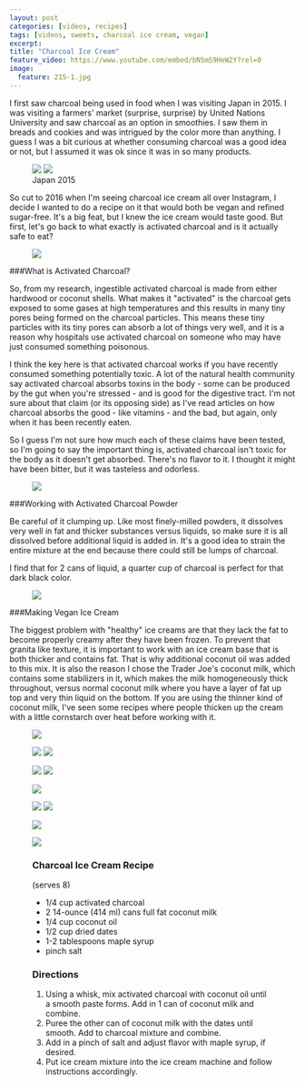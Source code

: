 ```yaml
---
layout: post
categories: [videos, recipes]
tags: [videos, sweets, charcoal ice cream, vegan]
excerpt: 
title: "Charcoal Ice Cream"
feature_video: https://www.youtube.com/embed/bN5mS9HeW2Y?rel=0
image:
  feature: 215-1.jpg
---
```


I first saw charcoal being used in food when I was visiting Japan in 2015.  I was visiting a farmers' market (surprise, surprise) by United Nations University and saw charcoal as an option in smoothies.  I saw them in breads and cookies and was intrigued by the color more than anything.  I guess I was a bit curious at whether consuming charcoal was a good idea or not, but I assumed it was ok since it was in so many products.    

<figure class="half">
<img src="/images/215-14.jpg">
<img src="/images/215-15.jpg">
 <figcaption> Japan 2015 </figcaption>
</figure>

So cut to 2016 when I'm seeing charcoal ice cream all over Instagram, I decide I wanted to do a recipe on it that would both be vegan and refined sugar-free.  It's a big feat, but I knew the ice cream would taste good.  But first, let's go back to what exactly is activated charcoal and is it actually safe to eat?


<figure>
    <img src="/images/215-2.jpg">
</figure>

###What is Activated Charcoal?

So, from my research, ingestible activated charcoal is made from either hardwood or coconut shells.  What makes it "activated" is the charcoal gets exposed to some gases at high temperatures and this results in many tiny pores being formed on the charcoal particles.  This means these tiny particles with its tiny pores can absorb a lot of things very well, and it is a reason why hospitals use activated charcoal on someone who may have just consumed something poisonous.

I think the key here is that activated charcoal works if you have recently consumed something potentially toxic.  A lot of the natural health community say activated charcoal absorbs toxins in the body - some can be produced by the gut when you're stressed -  and is good for the digestive tract.  I'm not sure about that claim (or its opposing side) as I've read articles on how charcoal absorbs the good - like vitamins - and the bad, but again, only when it has been recently eaten.  

So I guess I'm not sure how much each of these claims have been tested, so I'm going to say the important thing is, activated charcoal isn't toxic for the body as it doesn't get absorbed.  There's no flavor to it.  I thought it might have been bitter, but it was tasteless and odorless.  



<figure>
    <img src="/images/215-4.jpg">
</figure>

###Working with Activated Charcoal Powder

Be careful of it clumping up.  Like most finely-milled powders, it dissolves very well in fat and thicker substances versus liquids, so make sure it is all dissolved before additional liquid is added in.  It's a good idea to strain the entire mixture at the end because there could still be lumps of charcoal.

I find that for 2 cans of liquid, a quarter cup of charcoal is perfect for that dark black color.  

<figure>
    <img src="/images/215-4.jpg">
</figure>

###Making Vegan Ice Cream

The biggest problem with "healthy" ice creams are that they lack the fat to become properly creamy after they have been frozen.  To prevent that granita like texture, it is important to work with an ice cream base that is both thicker and contains fat.  That is why additional coconut oil was added to this mix.  It is also the reason I chose the Trader Joe's coconut milk, which contains some stabilizers in it, which makes the milk homogeneously thick throughout, versus normal coconut milk where you have a layer of fat up top and very thin liquid on the bottom.  If you are using the thinner kind of coconut milk, I've seen some recipes where people thicken up the cream with a little cornstarch over heat before working with it. 

<figure>
    <img src="/images/215-3.jpg">
</figure>

<figure class="half">
<img src="/images/215-5.jpg">
<img src="/images/215-6.jpg">
</figure>

<figure class="half">
<img src="/images/215-7.jpg">
<img src="/images/215-8.jpg">
</figure>

<figure>
    <img src="/images/215-9.jpg">
</figure> 

<figure class="half">
<img src="/images/215-10.jpg">
<img src="/images/215-11.jpg">
</figure>

<figure>
    <img src="/images/215-13.jpg">
</figure> 

<figure>
    <img src="/images/215-1.jpg">
</figure> 


<figure class="ingredients" markdown="1">

### Charcoal Ice Cream Recipe

(serves 8)

- 1/4 cup activated charcoal
- 2 14-ounce (414 ml) cans full fat coconut milk
- 1/4 cup coconut oil
- 1/2 cup dried dates
- 1-2 tablespoons maple syrup
- pinch salt

</figure>
<figure class="directions" markdown="1">

### Directions

1. Using a whisk, mix activated charcoal with coconut oil until a smooth paste forms.  Add in 1 can of coconut milk and combine.
2. Puree the other can of coconut milk with the dates until smooth.  Add to charcoal mixture and combine.
3. Add in a pinch of salt and adjust flavor with maple syrup, if desired.
4. Put ice cream mixture into the ice cream machine and follow instructions accordingly.

</figure>